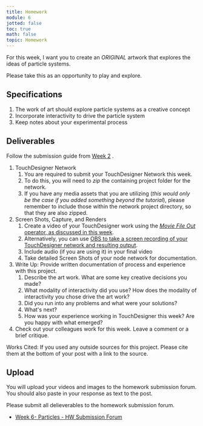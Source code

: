 ```yaml
---
title: Homework
module: 6
jotted: false
toc: true
math: false
topic: Homework
---
```



For this week, I want you to create an _ORIGINAL_ artwork that explores the ideas of particle systems.



Please take this as an opportunity to play and explore.

## Specifications

1. The work of art should explore particle systems as a creative concept
2. Incorporate interactivity to drive the particle system
3. Keep notes about your experimental process


## Deliverables

Follow the submission guide from [Week 2](https://montana-media-arts.github.io/340-interactive-art/modules/week-2/homework/) .

1. TouchDesigner Network
	1. You are required to submit your TouchDesigner Network this week.
	2. To do this, you will need to _zip_ the containing project folder for the network.
	3. If you have any media assets that you are utilizing (_this would only be the case if you added something beyond the tutorial_), please remember to include those within the network project directory, so that they are also zipped.
2. Screen Shots, Capture, and Renders
	1. Create a video of your TouchDesigner work using the [_Movie File Out_ operator, as discussed in this week]({{site.baseurl}}/modules/week-3/recordVideoOut/).
	2. Alternatively, you can use [OBS to take a screen recording of your TouchDesigner network and resulting output]({{site.baseurl}}/modules/week-2/captureYourDisplay/).
	3. Include audio (if you are using it) in your final video
	4. Take detailed Screen Shots of your node network for documentation.
3. Write Up: Provide written documentation of process and experience with this project.
	1. Describe the art work.  What are some key creative decisions you made?
	2. What modality of interactivity did you use? How does the modality of interactivity you chose drive the art work?
	3. Did you run into any problems and what were your solutions?
	4. What's next? 
	5. How was your experience working in TouchDesigner this week?  Are you happy with what emerged?
4. Check out your colleagues work for this week.  Leave a comment or a brief critique.  

Works Cited: If you used any outside sources for this project.  Please cite them at the bottom of your post with a link to the source.

## Upload

You will upload your videos and images to the homework submission forum. You should also paste in your response as text to the post. 

Please submit all delieverables to the homework submission forum.

- [Week 6- Particles - HW Submission Forum](https://moodle.umt.edu/mod/hsuforum/view.php?id=2636651)
